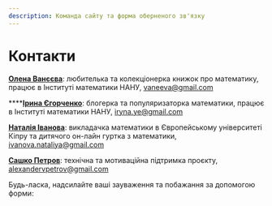 ```yaml
---
description: Команда сайту та форма оберненого зв'язку
---
```


# Контакти

[**Олена Ванєєва**](https://www.facebook.com/olena.vaneeva): любителька та колекціонерка книжок про математику,  працює в Інституті математики НАНУ, [vaneeva@gmail.com](mailto:vaneeva@gmail.com)

\*\*\*\*[**Ірина Єгорченко**](https://www.facebook.com/irynayegorchenko): блогерка та популяризаторка математики,  працює в Інституті математики НАНУ, [iryna.ye@gmail.com](mailto:iryna.ye@gmail.com)  
  
[**Наталія Іванова**](https://www.facebook.com/nataliya.ivanova.1238):  викладачка математики в Європейському університеті Кіпру та дитячого он-лайн гуртка з математики, [ivanova.nataliya@gmail.com](mailto:ivanova.nataliya@gmail.com)  
  
[**Сашко Петров**](https://www.facebook.com/alexandervpetrov): технічна та мотиваційна підтримка проєкту, [alexandervpetrov@gmail.com](mailto:alexandervpetrov@gmail.com) 

Будь-ласка, надсилайте ваші зауваження та побажання за допомогою форми:

